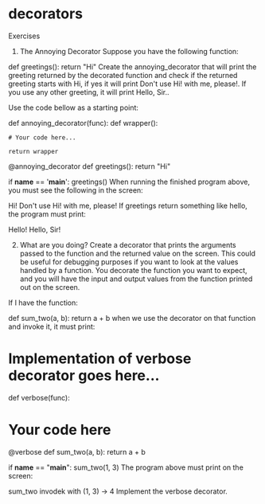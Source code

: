 # decorators

Exercises
1. The Annoying Decorator
Suppose you have the following function:

def greetings():
    return "Hi"
Create the annoying_decorator that will print the greeting returned by the decorated function and check if the returned greeting starts with Hi, if yes it will print Don't use Hi! with me, please!. If you use any other greeting, it will print Hello, Sir..

Use the code bellow as a starting point:

def annoying_decorator(func):
    def wrapper():

    # Your code here...

    return wrapper


@annoying_decorator
def greetings():
    return "Hi"


if __name__ == '__main__':
    greetings()
When running the finished program above, you must see the following in the screen:

Hi!
Don't use Hi! with me, please!
If greetings return something like hello, the program must print:

Hello!
Hello, Sir!


2. What are you doing?
Create a decorator that prints the arguments passed to the function and the returned value on the screen. This could be useful for debugging purposes if you want to look at the values handled by a function. You decorate the function you want to expect, and you will have the input and output values from the function printed out on the screen.

If I have the function:

def sum_two(a, b):
    return a + b
when we use the decorator on that function and invoke it, it must print:

# Implementation of verbose decorator goes here...
def verbose(func):


# Your code here

@verbose
def sum_two(a, b):
    return a + b


if __name__ == "__main__":
    sum_two(1, 3)
The program above must print on the screen:

sum_two invodek with (1, 3) -> 4
Implement the verbose decorator.
